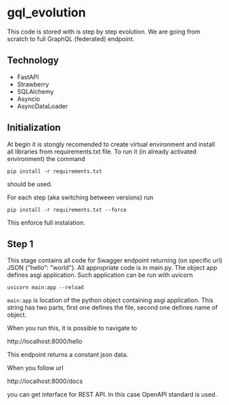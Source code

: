 # gql_evolution

This code is stored with is step by step evolution.
We are going from scratch to full GraphQL (federated) endpoint.

## Technology
- FastAPI
- Strawberry
- SQLAlchemy
- Asyncio
- AsyncDataLoader

## Initialization
At begin it is stongly recomended to create virtual environment and install all libraries from requirements.txt file.
To run it (in already activated environment) the command

`pip install -r requirements.txt`

should be used.


For each step (aka switching between versions) run

`pip install -r requirements.txt --force`

This enforce full instalation.

## Step 1
This stage contains all code for Swagger endpoint returning (on specific url) JSON {"hello": "world"}.
All appropriate code is in main.py. 
The object app defines asgi application.
Such application can be run with uvicorn

`uvicorn main:app --reload`

`main:app` is location of the python object containing asgi application.
This string has two parts, first one defines the file, second one defines name of object.

When you run this, it is possible to navigate to

http://localhost:8000/hello

This endpoint returns a constant json data.


When you follow url

http://localhost:8000/docs

you can get interface for REST API. In this case OpenAPI standard is used.